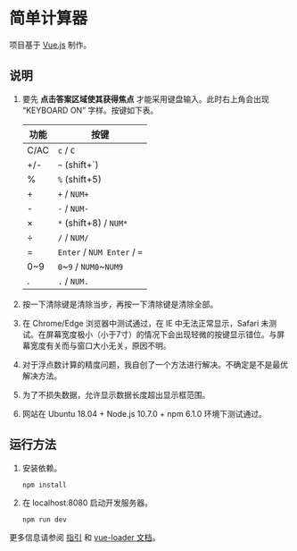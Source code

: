 # 简单计算器

项目基于 [Vue.js](https://vuejs.org/) 制作。

## 说明

1. 要先 **点击答案区域使其获得焦点** 才能采用键盘输入。此时右上角会出现 “KEYBOARD ON” 字样。按键如下表。

    | 功能  | 按键                         |
    |------|-----------------------------|
    | C/AC | `c` / `C`                   |
    | +/-  | `~` (shift+&#96;)           |
    | %    | `%` (shift+5)               |
    | +    | `+` / `NUM+`                |
    | -    | `-` / `NUM-`                |
    | ×    | `*` (shift+8) / `NUM*`      |
    | ÷    | `/` / `NUM/`                |
    | =    | `Enter` / `NUM Enter` / `=` |
    | 0~9  | `0`\~`9` / `NUM0`\~`NUM9`   |
    | .    | `.` / `NUM.`                |

2. 按一下清除键是清除当步，再按一下清除键是清除全部。

3. 在 Chrome/Edge 浏览器中测试通过，在 IE 中无法正常显示，Safari 未测试。在屏幕宽度极小（小于7寸）的情况下会出现轻微的按键显示错位。与屏幕宽度有关而与窗口大小无关，原因不明。

4. 对于浮点数计算的精度问题，我自创了一个方法进行解决。不确定是不是最优解决方法。

5. 为了不损失数据，允许显示数据长度超出显示框范围。

6. 网站在 Ubuntu 18.04 + Node.js 10.7.0 + npm 6.1.0 环境下测试通过。

## 运行方法

1. 安装依赖。

    ```shell
    npm install
    ```

2. 在 localhost:8080 启动开发服务器。

    ```shell
    npm run dev
    ```

更多信息请参阅 [指引](http://vuejs-templates.github.io/webpack/) 和 [vue-loader 文档](http://vuejs.github.io/vue-loader)。
